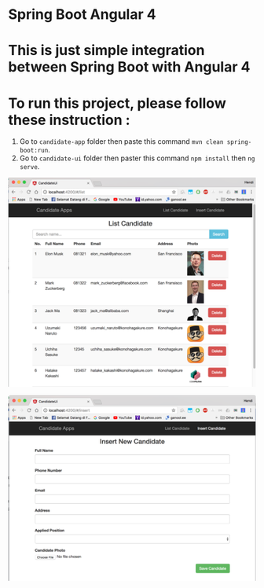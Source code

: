 # Spring Boot Angular 4

# This is just simple integration between Spring Boot with Angular 4

# To run this project, please follow these instruction :

1. Go to `candidate-app` folder then paste this command `mvn clean spring-boot:run`.
2. Go to `candidate-ui` folder then paster this command `npm install` then `ng serve`.

![Home](img/home.png)

![Insert Data Candidate](img/insert.png)